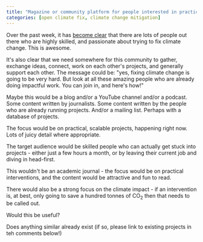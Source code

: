 ```yaml
---
title: "Magazine or community platform for people interested in practical action to limit climate change."
categories: [open climate fix, climate change mitigation]
---
```


Over the past week, it has [become clear](https://twitter.com/jack_kelly/status/1082283333202128897) that there are lots of people out there who are highly skilled, and passionate about trying to fix climate change.  This is awesome.

It's also clear that we need somewhere for this community to gather, exchange ideas, connect, work on each other's projects, and generally support each other.  The message could be: "yes, fixing climate change is going to be very hard.  But look at all these amazing people who are already doing impactful work.  You can join in, and here's how!"

Maybe this would be a blog and/or a YouTube channel and/or a podcast.  Some content written by journalists.  Some content written by the people who are already running projects.  And/or a mailing list.  Perhaps with a database of projects.

The focus would be on practical, scalable projects, happening right now.  Lots of juicy detail where appropriate.

The target audience would be skilled people who can actually get stuck into projects - either just a few hours a month, or by leaving their current job and diving in head-first.

This wouldn't be an academic journal - the focus would be on practical interventions, and the content would be attractive and fun to read.

There would also be a strong focus on the climate impact - if an intervention is, at best, only going to save a hundred tonnes of CO<sub>2</sub> then that needs to be called out.

Would this be useful?

Does anything similar already exist (if so, please link to existing projects in teh comments below!)
